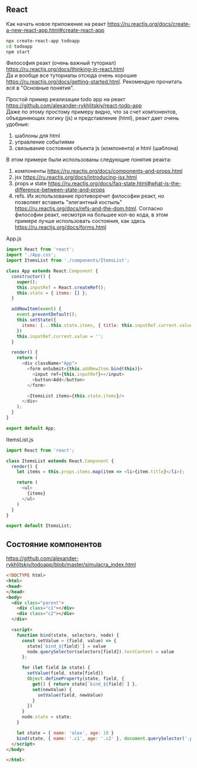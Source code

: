 ## React
Как начать новое приложение на реакт https://ru.reactjs.org/docs/create-a-new-react-app.html#create-react-app

```bash
npx create-react-app todoapp
cd todoapp
npm start
```

Философия реакт (очень важный туториал) https://ru.reactjs.org/docs/thinking-in-react.html \
Да и вообще все туториалы отсюда очень хорошие https://ru.reactjs.org/docs/getting-started.html. Рекомендую прочитать всё в "Основные понятия".

Простой пример реализации todo app на реакт https://github.com/alexander-rykhlitskiy/react-todo-app \
Даже по этому простому примеру видно, что за счет компонентов, объединяющих логику (js) и представление (html), реакт дает очень удобные:
1) шаблоны для html
2) управление событиями
3) связывание состояния объекта js (компонента) и html (шаблона)

В этом примере были использованы следующие понятия реакта:
1) компоненты https://ru.reactjs.org/docs/components-and-props.html
2) jsx https://ru.reactjs.org/docs/introducing-jsx.html
3) props и state https://ru.reactjs.org/docs/faq-state.html#what-is-the-difference-between-state-and-props
4) refs. Их использование противоречит философии реакт, но позволяет вставить "элегантный костыль" https://ru.reactjs.org/docs/refs-and-the-dom.html. Согласно философии реакт, несмотря на большее кол-во кода, в этом примере лучше использовать состояния, как здесь https://ru.reactjs.org/docs/forms.html


App.js
```js
import React from 'react';
import './App.css';
import ItemsList from './components/ItemsList';

class App extends React.Component {
  constructor() {
    super();
    this.inputRef = React.createRef();
    this.state = { items: [] };
  }

  addNewItem(event) {
    event.preventDefault();
    this.setState({
      items: [...this.state.items, { title: this.inputRef.current.value }]
    })
    this.inputRef.current.value = '';
  }

  render() {
    return (
      <div className="App">
        <form onSubmit={this.addNewItem.bind(this)}>
          <input ref={this.inputRef}></input>
          <button>Add</button>
        </form>

        <ItemsList items={this.state.items}/>
      </div>
    );
  }
}

export default App;
```

ItemsList.js
```js
import React from 'react';

class ItemsList extends React.Component {
  render() {
    let items = this.props.items.map(item => <li>{item.title}</li>);

    return (
      <ul>
        {items}
      </ul>
    )
  }
}

export default ItemsList;
```

## Состояние компонентов
https://github.com/alexander-rykhlitskiy/todoapp/blob/master/simulacra_index.html

```html
<!DOCTYPE html>
<html>
<head>
</head>
<body>
  <div class="parent">
    <div class="c1"></div>
    <div class="c2"></div>
  </div>

  <script>
    function bind(state, selectors, node) {
      const setValue = (field, value) => {
        state[`bind_${field}`] = value
        node.querySelector(selectors[field]).textContent = value
      };

      for (let field in state) {
        setValue(field, state[field])
        Object.defineProperty(state, field, {
          get() { return state[`bind_${field}`] },
          set(newValue) {
            setValue(field, newValue)
          }
        })
      }
      node.state = state;
    }

    let state = { name: 'alex', age: 18 }
    bind(state, { name: '.c1', age: '.c2' }, document.querySelector('.parent'))
  </script>
</body>

</html>
```
